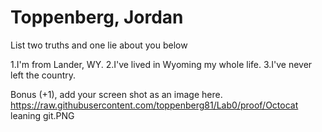 # Toppenberg, Jordan
List two truths and one lie about you below

1.I'm from Lander, WY.
2.I've lived in Wyoming my whole life.
3.I've never left the country. 


Bonus (+1), add your screen shot as an image here.
https://raw.githubusercontent.com/toppenberg81/Lab0/proof/Octocat leaning git.PNG 

